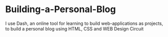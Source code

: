 # Building-a-Personal-Blog
I use Dash, an online tool for learning to build web-applications as projects, to build a personal blog using HTML, CSS and WEB Design Circuit

